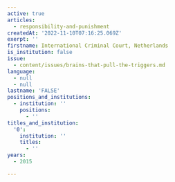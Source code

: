 ```yaml
---
active: true
articles:
  - responsibility-and-punishment
createdAt: '2022-11-10T07:16:25.069Z'
exerpt: ''
firstname: International Criminal Court, Netherlands
is_institution: false
issue:
  - content/issues/brains-that-pull-the-triggers.md
language:
  - null
  - null
lastname: 'FALSE'
positions_and_institutions:
  - institution: ''
    positions:
      - ''
titles_and_institution:
  '0':
    institution: ''
    titles:
      - ''
years:
  - 2015

---
```

